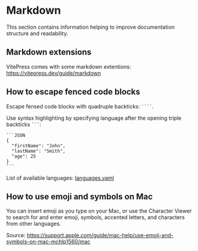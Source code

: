 # Markdown

This section contains information helping to improve documentation structure and readability.

## Markdown extensions

VitePress comes with some markdown extentions: https://vitepress.dev/guide/markdown

## How to escape fenced code blocks

Escape fensed code blocks with quadruple backticks: ` ```` `.

Use syntax highlighting by specifying language after the opening triple backticks ` ``` `:

````
```JSON
{
  "firstName": "John",
  "lastName": "Smith",
  "age": 25
}
```
````

List of available languages: [languages.yaml](https://github.com/github-linguist/linguist/blob/master/lib/linguist/languages.yml)

## How to use emoji and symbols on Mac

You can insert emoji as you type on your Mac, or use the Character Viewer to search for and enter emoji, symbols, accented letters, and characters from other languages.

Source: https://support.apple.com/guide/mac-help/use-emoji-and-symbols-on-mac-mchlp1560/mac
